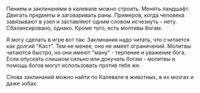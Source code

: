 Пением и заклинанями в калевале можно строить. Менять ландшафт. Двигать предметы и заговаривать раны.
Примеров, когда человека завязывают в узел и заставляют одним словом исчезнуть - нету. Сбалансировано, однако.
Кроме того, есть молтивы богам.

Я могу сделать в игре вот так: Заклинания надо читать, что считается как долгий "Каст". Тем не менее, оно не имеет ограничений.
Молитвы читаются быстро, но они имеют "ману" - терпение и уважение бога. Если опускать слишком сильно или докучать богам - молитвы и помощь богов могут использовать против тебя же.

Слова заклинаний можно найти по Калевале в животных, в их мозгах и даже зобах.
